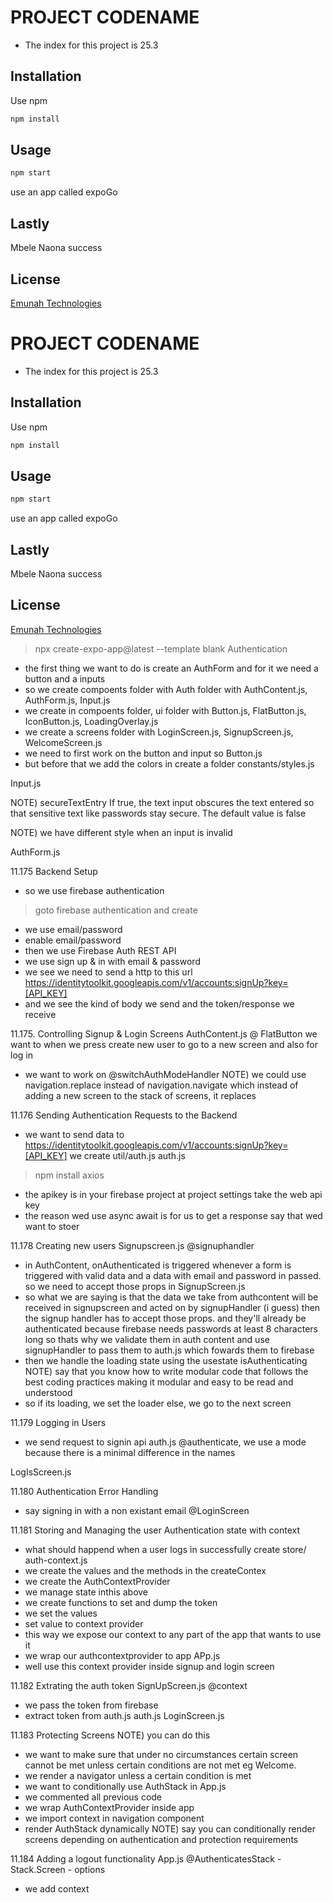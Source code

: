 # PROJECT CODENAME

- The index for this project is 25.3
## Installation

Use npm

```bash
npm install
```

## Usage

```bash
npm start
```
use an app called expoGo

## Lastly

Mbele Naona success

## License

[Emunah Technologies](https://www.natfirecompany.co.ke/)

# PROJECT CODENAME

- The index for this project is 25.3
## Installation

Use npm

```bash
npm install
```

## Usage

```bash
npm start
```
use an app called expoGo

## Lastly

Mbele Naona success

## License

[Emunah Technologies](https://www.natfirecompany.co.ke/)

> npx create-expo-app@latest --template blank Authentication
- the first thing we want to do is create an AuthForm and for it we need a button and a inputs
- so we create compoents folder with Auth folder with AuthContent.js, AuthForm.js, Input.js
- we create in compoents folder, ui folder with Button.js, FlatButton.js, IconButton.js, LoadingOverlay.js 
- we create a screens folder with LoginScreen.js, SignupScreen.js, WelcomeScreen.js
- we need to first work on the button and input so 
Button.js
- but before that we add the colors in 
create a folder 
constants/styles.js

Input.js

NOTE)
secureTextEntry
If true, the text input obscures the text entered so that sensitive text like passwords stay secure. The default value is false

<TextInput 
                autoCapitalize="none"
                keyboardType={keyboardType}
                secureTextEntry={secure}
                onChangeText={onUpdateValue}
                value={value}
            />
        
NOTE) we have different style when an input is invalid

AuthForm.js

11.175 Backend Setup
- so we use firebase authentication
> goto firebase authentication and create
- we use email/password
- enable email/password
- then we use Firebase Auth REST API
- we use sign up & in with email & password
- we see we need to send a http to this url
https://identitytoolkit.googleapis.com/v1/accounts:signUp?key=[API_KEY]
- and we see the kind of body we send and the token/response we receive

11.175. Controlling Signup & Login Screens
AuthContent.js
@ FlatButton
we want to when we press create new user to go to a new screen and also for log in
- we want to work on 
@switchAuthModeHandler
NOTE) we could use navigation.replace instead of navigation.navigate which instead of adding a new screen to the stack of screens, it replaces

11.176 Sending Authentication Requests to the Backend
- we want to send data to 
https://identitytoolkit.googleapis.com/v1/accounts:signUp?key=[API_KEY]
we create util/auth.js
auth.js
> npm install axios
- the apikey is in your firebase project
at project settings
take the web api key
- the reason wed use async await is for us to get a response say that wed want to stoer

11.178 Creating new users 
Signupscreen.js
@signuphandler
- in AuthContent, onAuthenticated is triggered whenever a form is triggered with valid data and a data with email and password in passed. 
so we need to accept those props in 
SignupScreen.js
- so what we are saying is that the data we take from authcontent will be received in signupscreen and acted on by signupHandler (i guess) then the signup handler has to accept those props. and they'll already be authenticated because firebase needs passwords at least 8 characters long so thats why we validate them in auth content and use signupHandler to pass them to auth.js which fowards them to firebase
- then we handle the loading state using the usestate isAuthenticating
NOTE) say that you know how to write modular code that follows the best coding practices making it modular and easy to be read and understood
- so if its loading, we set the loader else, we go to the next screen

11.179 Logging in Users
- we send request to signin api
auth.js
@authenticate, 
we use a mode because there is a minimal difference in the names

LogIsScreen.js

11.180 Authentication Error Handling
- say signing in with a non existant email
@LoginScreen

11.181 Storing and Managing the user Authentication state with context
- what should happend when a user logs in successfully
create store/
auth-context.js
- we create the values and the methods in the createContex
- we create the AuthContextProvider
- we manage state inthis above
- we create functions to set and dump the token
- we set the values
- set value to context provider
- this way we expose our context to any part of the app that wants to use it
- we wrap our authcontextprovider to app
APp.js
- well use this context provider inside signup and login screen

11.182 Extrating the auth token
SignUpScreen.js
@context
- we pass the token from firebase
- extract token from auth.js
auth.js
LoginScreen.js

11.183 Protecting Screens
NOTE) you can do this
- we want to make sure that under no circumstances certain screen cannot be met unless certain conditions are not met eg Welcome. 
- we render a navigator unless a certain condition is met
- we want to conditionally use AuthStack in 
App.js
- we commented all previous code
- we wrap AuthContextProvider inside app
- we import context in navigation component
- render AuthStack dynamically
NOTE) say you can conditionally render screens depending on authentication and protection requirements

11.184 Adding a logout functionality
App.js
@AuthenticatesStack - Stack.Screen - options
- we add context